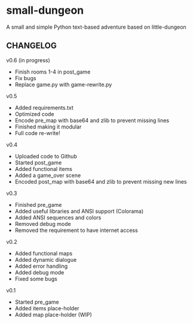 # small-dungeon
A small and simple Python text-based adventure based on little-dungeon

CHANGELOG 
-----------------------------
v0.6 (in progress)
- Finish rooms 1-4 in post_game
- Fix bugs
- Replace game.py with game-rewrite.py

v0.5
- Added requirements.txt
- Optimized code
- Encode pre_map with base64 and zlib to prevent missing lines
- Finished making it modular
- Full code re-write!

v0.4
- Uploaded code to Github
- Started post_game
- Added functional items
- Added a game_over scene
- Encoded post_map with base64 and zlib to prevent missing new lines

v0.3
- Finished pre_game
- Added useful libraries and ANSI support (Colorama)
- Added ANSI sequences and colors
- Removed debug mode
- Removed the requirement to have internet access

v0.2
- Added functional maps
- Added dynamic dialogue
- Added error handling
- Added debug mode
- Fixed some bugs

v0.1
- Started pre_game
- Added items place-holder
- Added map place-holder (WIP)